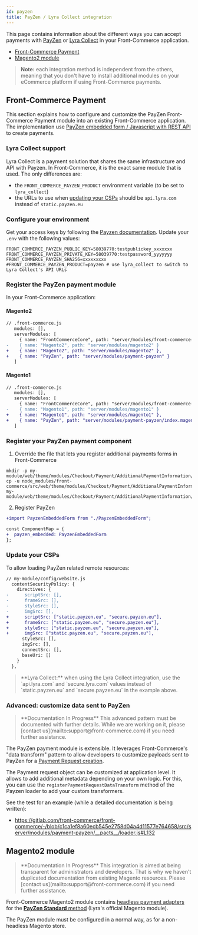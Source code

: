 ```yaml
---
id: payzen
title: PayZen / Lyra Collect integration
---
```


This page contains information about the different ways you can accept payments with [PayZen](https://payzen.eu/) or [Lyra Collect](https://www.lyra.com/lyra-collect/) in your Front-Commerce application.

- [Front-Commerce Payment](#Front-Commerce-Payment)
- [Magento2 module](#Magento2-module)

> **Note:** each integration method is independent from the others, meaning that you don't have to install additional modules on your eCommerce platform if using Front-Commerce payments.

## Front-Commerce Payment

This section explains how to configure and customize the PayZen Front-Commerce Payment module into an existing Front-Commerce application. The implementation use [PayZen embedded form / Javascript with REST API](https://payzen.io/fr-FR/rest/V4.0/javascript/) to create payments.

### Lyra Collect support

Lyra Collect is a payment solution that shares the same infrastructure and API with Payzen. In Front-Commerce, it is the exact same module that is used. The only differences are:

- the `FRONT_COMMERCE_PAYZEN_PRODUCT` environment variable (to be set to `lyra_collect`)
- the URLs to use when [updating your CSPs](#Update-your-CSPs) should be `api.lyra.com` instead of `static.payzen.eu`

### Configure your environment

Get your access keys by following the [Payzen documentation](https://payzen.io/fr-FR/rest/V4.0/api/get_my_keys.html). Update your `.env` with the following values:

```shell
FRONT_COMMERCE_PAYZEN_PUBLIC_KEY=58039770:testpublickey_xxxxxxx
FRONT_COMMERCE_PAYZEN_PRIVATE_KEY=58039770:testpassword_yyyyyyy
FRONT_COMMERCE_PAYZEN_SHA256=xxxxxxxxx
#FRONT_COMMERCE_PAYZEN_PRODUCT=payzen # use lyra_collect to switch to Lyra Collect's API URLs
```

### Register the PayZen payment module

In your Front-Commerce application:

#### Magento2

```diff
// .front-commerce.js
   modules: [],
   serverModules: [
     { name: "FrontCommerceCore", path: "server/modules/front-commerce-core" },
-    { name: "Magento2", path: "server/modules/magento2" }
+    { name: "Magento2", path: "server/modules/magento2" },
+    { name: "PayZen", path: "server/modules/payment-payzen" }
   ]
```

#### Magento1

```diff
// .front-commerce.js
   modules: [],
   serverModules: [
     { name: "FrontCommerceCore", path: "server/modules/front-commerce-core" },
-    { name: "Magento1", path: "server/modules/magento1" }
+    { name: "Magento1", path: "server/modules/magento1" },
+    { name: "PayZen", path: "server/modules/payment-payzen/index.magento1.js" }
   ]
```

### Register your PayZen payment component

1. Override the file that lets you register additional payments forms in Front-Commerce

```
mkdir -p my-module/web/theme/modules/Checkout/Payment/AdditionalPaymentInformation/
cp -u node_modules/front-commerce/src/web/theme/modules/Checkout/Payment/AdditionalPaymentInformation/getAdditionalDataComponent.js my-module/web/theme/modules/Checkout/Payment/AdditionalPaymentInformation/getAdditionalDataComponent.js
```

2. Register PayZen

```diff
+import PayzenEmbeddedForm from "./PayzenEmbeddedForm";

const ComponentMap = {
+  payzen_embedded: PayzenEmbeddedForm
};
```

### Update your CSPs

To allow loading PayZen related remote resources:

```diff
// my-module/config/website.js
  contentSecurityPolicy: {
    directives: {
-      scriptSrc: [],
-      frameSrc: [],
-      styleSrc: [],
-      imgSrc: [],
+      scriptSrc: ["static.payzen.eu", "secure.payzen.eu"],
+      frameSrc: ["static.payzen.eu", "secure.payzen.eu"],
+      styleSrc: ["static.payzen.eu", "secure.payzen.eu"],
+      imgSrc: ["static.payzen.eu", "secure.payzen.eu"],
      styleSrc: [],
      imgSrc: [],
      connectSrc: [],
      baseUri: []
    }
  },
```

<blockquote class="important">
**Lyra Collect:** when using the Lyra Collect integration, use the `api.lyra.com` and `secure.lyra.com` values instead of `static.payzen.eu` and `secure.payzen.eu` in the example above.
</blockquote>

### Advanced: customize data sent to PayZen

<blockquote class="wip">
**Documentation In Progress** This advanced pattern must be documented with further details. While we are working on it, please <span class="intercom-launcher">[contact us](mailto:support@front-commerce.com)</span> if you need further assistance.
</blockquote>

The PayZen payment module is extensible. It leverages Front-Commerce's "data transform" pattern to allow developers to customize payloads sent to PayZen for a [Payment Request creation](https://payzen.io/en-EN/rest/V4.0/api/playground/?ws=Charge/CreatePayment#vMGdf).

The Payment request object can be customized at application level. It allows to add additional metadata depending on your own logic. For this, you can use the `registerPaymentRequestDataTransform` method of the Payzen loader to add your custom transformers.

See the test for an example (while a detailed documentation is being written):

- https://gitlab.com/front-commerce/front-commerce/-/blob/c1ca1ef8a60ecb545e2758d04a4d11577e764658/src/server/modules/payment-payzen/__pacts__/loader.js#L132

## Magento2 module

<blockquote class="wip">
**Documentation In Progress** This integration is aimed at being transparent for administrators and developers. That is why we haven't duplicated documentation from existing Magento resources. Please <span class="intercom-launcher">[contact us](mailto:support@front-commerce.com)</span> if you need further assistance.
</blockquote>

Front-Commerce Magento2 module contains [headless payment adapters](/docs/magento2/headless-payments.html) for the [**PayZen Standard** method](https://github.com/lyra/plugin-magento) (Lyra's official Magento module).

The PayZen module must be configured in a normal way, as for a non-headless Magento store.

